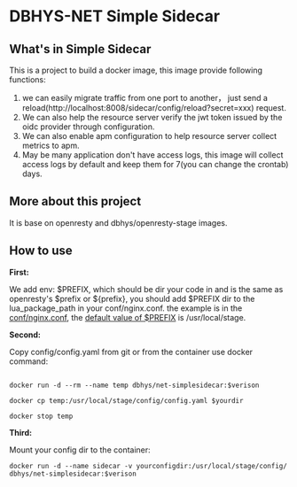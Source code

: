 # DBHYS-NET Simple Sidecar

## What's in Simple Sidecar

This is a project to build a docker image, this image provide following functions:
1. we can easily migrate traffic from one port to another， just send a reload(http://localhost:8008/sidecar/config/reload?secret=xxx) request.
2. We can also help the resource server verify the jwt token issued by the oidc provider through configuration.
3. We can also enable apm configuration to help resource server collect metrics to apm.
4. May be many application don't have access logs, this image will collect access logs by default and keep them for 7(you can change the crontab) days.

## More about this project

It is base on openresty and dbhys/openresty-stage images.

## How to use

**First:** 

We add env: $PREFIX, which should be dir your code in and is the same as openresty's $prefix or ${prefix}, you should add $PREFIX dir to the lua_package_path in your conf/nginx.conf. the example is in the [conf/nginx.conf](conf/nginx.conf), the [default value of $PREFIX](https://github.com/dbhys/openresty-stage/blob/master/Dockerfile) is /usr/local/stage.

**Second:** 

Copy config/config.yaml from git or from the container use docker command:
``` 

docker run -d --rm --name temp dbhys/net-simplesidecar:$verison

docker cp temp:/usr/local/stage/config/config.yaml $yourdir

docker stop temp

```

**Third:**

Mount your config dir to the container:
```
docker run -d --name sidecar -v yourconfigdir:/usr/local/stage/config/ dbhys/net-simplesidecar:$verison
```